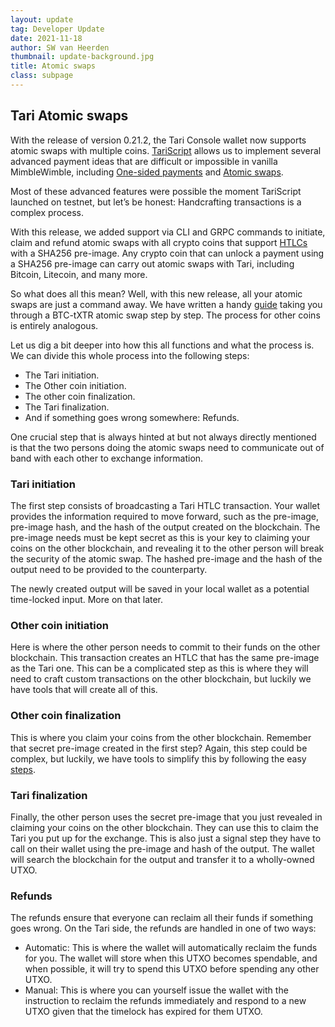```yaml
---
layout: update
tag: Developer Update
date: 2021-11-18
author: SW van Heerden
thumbnail: update-background.jpg
title: Atomic swaps
class: subpage
---
```


## Tari Atomic swaps

With the release of version 0.21.2, the Tari Console wallet now supports atomic swaps with multiple coins.
[TariScript](https://tlu.tarilabs.com/tari/TariScript_for_dummies) allows us to implement several advanced payment ideas that are difficult or impossible in vanilla MimbleWimble, including [One-sided payments](https://www.tari.com/updates/2021-06-03-update-57.html)
and [Atomic swaps](https://tlu.tarilabs.com/protocols/AtomicSwaps).

Most of these advanced features were
possible the moment TariScript launched on testnet, but let’s be honest: Handcrafting transactions is a complex process.

With this release, we added support via CLI and GRPC commands to initiate, claim and refund atomic swaps with all crypto
coins that support [HTLCs](https://hackernoon.com/what-are-hashed-timelock-contracts-htlcs-application-in-lightning-network-payment-channels-14437eeb9345)
with a SHA256 pre-image. Any crypto coin that can unlock a payment using a SHA256 pre-image can carry out atomic swaps
with Tari, including Bitcoin, Litecoin, and many more.

So what does all this mean? Well, with this new release, all your
atomic swaps are just a command away. We have written a handy [guide](https://github.com/tari-project/tari/blob/development/docs/src/btc_atomic_swap.md)
taking you through a BTC-tXTR atomic swap step by step. The process for other coins is entirely analogous.

Let us dig a bit deeper into how this all functions and what the process is. We can divide this whole
process into the following steps:

- The Tari initiation.
- The Other coin initiation.
- The other coin finalization.
- The Tari finalization.
- And if something goes wrong somewhere: Refunds.

One crucial step that is always hinted at but not always directly mentioned is that the two persons doing the atomic
swaps need to communicate out of band with each other to exchange information.

### Tari initiation

The first step consists of broadcasting a Tari HTLC transaction. Your wallet provides the information required to move forward, such as the pre-image, pre-image hash, and the hash of the output created on the
blockchain. The pre-image needs must be kept secret as this is your key to claiming your coins on the other blockchain,
and revealing it to the other person will break the security of the atomic swap. The hashed pre-image and the hash of
the output need to be provided to the counterparty.

The newly created output will be saved in your local wallet as a potential time-locked input. More on that later.

### Other coin initiation

Here is where the other person needs to commit to their funds on the other blockchain. This transaction creates an HTLC
that has the same pre-image as the Tari one. This can be a complicated step as this is where they will need to craft custom transactions on the other blockchain, but luckily we have tools that will create all of this.

### Other coin finalization

This is where you claim your coins from the other blockchain. Remember that secret pre-image created in the first step?
Again, this step could be complex, but luckily, we
have tools to simplify this by following the easy [steps](https://github.com/tari-project/tari/blob/development/docs/src/btc_atomic_swap.md).

### Tari finalization

Finally, the other person uses the secret pre-image that you just revealed in claiming your coins on the other
blockchain. They can use this to claim the Tari you put up for the exchange. This is also just a signal step they have
to call on their wallet using the pre-image and hash of the output. The wallet will search the blockchain for the output
and transfer it to a wholly-owned UTXO.

### Refunds

The refunds ensure that everyone can reclaim all their funds if something goes wrong. On the Tari
side, the refunds are handled in one of two ways:

- Automatic: This is where the wallet will automatically reclaim the funds for you. The wallet will store when this UTXO
  becomes spendable, and when possible, it will try to spend this UTXO before spending any other UTXO.
- Manual: This is where you can yourself issue the wallet with the instruction to reclaim the refunds immediately and
  respond to a new UTXO given that the timelock has expired for them UTXO.
